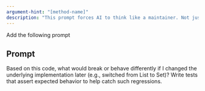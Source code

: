 ```yaml
---
argument-hint: "[method-name]"
description: "This prompt forces AI to think like a maintainer. Not just a builder."
---
```


Add the following prompt

## Prompt

Based on this code, what would break or behave differently if I changed the underlying implementation later (e.g., switched from List to Set)?
Write tests that assert expected behavior to help catch such regressions.

